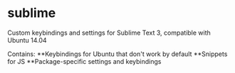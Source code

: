 sublime
=======

Custom keybindings and settings for Sublime Text 3, compatible with Ubuntu 14.04

Contains:
**Keybindings for Ubuntu that don't work by default
**Snippets for JS
**Package-specific settings and keybindings
